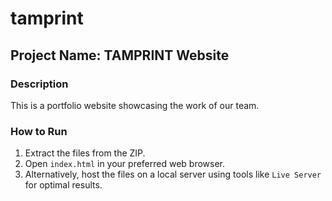 # tamprint
## Project Name: TAMPRINT Website

### Description
This is a portfolio website showcasing the work of our team.

### How to Run
1. Extract the files from the ZIP.
2. Open `index.html` in your preferred web browser.
3. Alternatively, host the files on a local server using tools like `Live Server` for optimal results.
